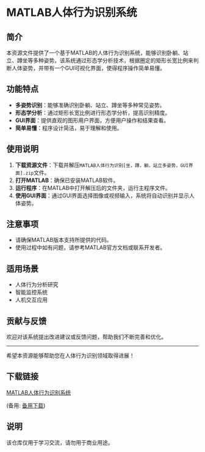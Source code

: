 # MATLAB人体行为识别系统

## 简介
本资源文件提供了一个基于MATLAB的人体行为识别系统，能够识别卧躺、站立、蹲坐等多种姿势。该系统通过形态学分析技术，根据圈定的矩形长宽比例来判断人体姿势，并带有一个GUI可视化界面，使得程序操作简单易懂。

## 功能特点
- **多姿势识别**：能够准确识别卧躺、站立、蹲坐等多种常见姿势。
- **形态学分析**：通过矩形长宽比例进行形态学分析，提高识别精度。
- **GUI界面**：提供直观的图形用户界面，方便用户操作和结果查看。
- **简单易懂**：程序设计简洁，易于理解和使用。

## 使用说明
1. **下载资源文件**：下载并解压`MATLAB人体行为识别[坐，蹲，躺，站立多姿势，GUI界面].zip`文件。
2. **打开MATLAB**：确保已安装MATLAB软件。
3. **运行程序**：在MATLAB中打开解压后的文件夹，运行主程序文件。
4. **使用GUI界面**：通过GUI界面选择图像或视频输入，系统将自动识别并显示人体姿势。

## 注意事项
- 请确保MATLAB版本支持所提供的代码。
- 使用过程中如有问题，请参考MATLAB官方文档或联系开发者。

## 适用场景
- 人体行为分析研究
- 智能监控系统
- 人机交互应用

## 贡献与反馈
欢迎对该系统提出改进建议或反馈问题，帮助我们不断完善和优化。

---

希望本资源能够帮助您在人体行为识别领域取得进展！

## 下载链接
[MATLAB人体行为识别系统](https://pan.quark.cn/s/7420379fd476) 

(备用: [备用下载](https://pan.baidu.com/s/1Fu-tAXhW_3fEj0_hkCZwdA?pwd=gscx))

## 说明

该仓库仅用于学习交流，请勿用于商业用途。
